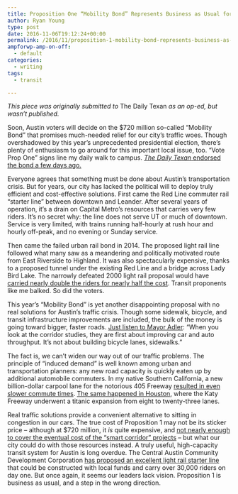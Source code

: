 ```yaml
---
title: Proposition One “Mobility Bond” Represents Business as Usual for Austin Transportation
author: Ryan Young
type: post
date: 2016-11-06T19:12:24+00:00
permalink: /2016/11/proposition-1-mobility-bond-represents-business-as-usual-for-austin-transportation/
ampforwp-amp-on-off:
  - default
categories:
  - writing
tags:
  - transit

---
```

<p class="western">
  <em>This piece was originally submitted to </em>The Daily Texan<em> as an op-ed, but wasn&#8217;t published.<br /> </em>
</p>

<p class="western">
  Soon, Austin voters will decide on the $720 million so-called “Mobility Bond” that promises much-needed relief for our city’s traffic woes. Though overshadowed by this year’s unprecedented presidential election, there’s plenty of enthusiasm to go around for this important local issue, too. “Vote Prop One” signs line my daily walk to campus. <span><span lang="zxx"><a href="http://www.dailytexanonline.com/2016/10/24/vote-for-austins-proposition-1"><em>The Daily Texan</em> endorsed the bond a few days ago.</a></span></span>
</p>

<p class="western">
  Everyone agrees that something must be done about Austin’s transportation crisis. But for years, our city has lacked the political will to deploy truly efficient and cost-effective solutions. First came the Red Line commuter rail “starter line” between downtown and Leander. After several years of operation, it’s a drain on Capital Metro’s resources that carries very few riders. It’s no secret why: the line does not serve UT or much of downtown. Service is very limited, with trains running half-hourly at rush hour and hourly off-peak, and no evening or Sunday service.<!--more-->
</p>

<p class="western">
  Then came the failed urban rail bond in 2014. The proposed light rail line followed what many saw as a meandering and politically motivated route from East Riverside to Highland. It was also spectacularly expensive, thanks to a proposed tunnel under the existing Red Line and a bridge across Lady Bird Lake. The narrowly defeated 2000 light rail proposal would have <span><span lang="zxx"><a href="https://austinrailnow.com/2014/05/04/austins-2000-light-rail-plan-key-documents-detail-costs-ridership-of-lamar-guadalupe-soco-route/">carried nearly double the riders for nearly half the cost</a></span></span>. Transit proponents like me balked. So did the voters.
</p>

<p class="western">
  This year’s “Mobility Bond” is yet another disappointing proposal with no real solutions for Austin’s traffic crisis. Though some sidewalk, bicycle, and transit infrastructure improvements are included, the bulk of the money is going toward bigger, faster roads. <span><span lang="zxx"><a href="http://www.mystatesman.com/news/news/local/talking-transportation-bonds-with-austin-mayor-ste/nsq84/">Just listen to Mayor Adler</a></span></span>: “When you look at the corridor studies, they are first about improving car and auto throughput. It’s not about building bicycle lanes, sidewalks.”
</p>

<p class="western">
  The fact is, we can’t widen our way out of our traffic problems. The principle of “induced demand” is well known among urban and transportation planners: any new road capacity is quickly eaten up by additional automobile commuters. In my native Southern California, a new billion-dollar carpool lane for the notorious 405 Freeway <span><span lang="zxx"><a href="http://la.curbed.com/2014/10/9/10036932/405-commutes-now-a-minute-worse-than-before-carpool-lane">resulted in even slower commute times</a></span></span>. <span><span lang="zxx"><a href="http://www.houstontomorrow.org/livability/story/it-took-51-more-time-to-drive-out-katy-freeway-in-2014-than-2011/">The same happened in Houston</a></span></span>, where the Katy Freeway underwent a titanic expansion from eight to twenty-three lanes.
</p>

<p class="western">
  Real traffic solutions provide a convenient alternative to sitting in congestion in our cars. The true cost of Proposition 1 may not be its sticker price – although at $720 million, it <i>is</i> quite expensive, and <span><span lang="zxx"><a href="http://www.mystatesman.com/news/news/local/wear-austins-go-big-road-bond-not-big-enough-to-co/nsdkh/">not nearly enough to cover the eventual cost of the “smart corridor” projects</a></span></span> – but what our city could do with those resources instead. A truly useful, high-capacity transit system for Austin is long overdue. The Central Austin Community Development Corporation <span><span lang="zxx"><a href="http://centralaustincdc.org/transportation/austin_light_rail.htm">has proposed an excellent light rail starter line</a></span></span> that could be constructed with local funds and carry over 30,000 riders on day one. But once again, it seems our leaders lack vision. Proposition 1 is business as usual, and a step in the wrong direction.
</p>